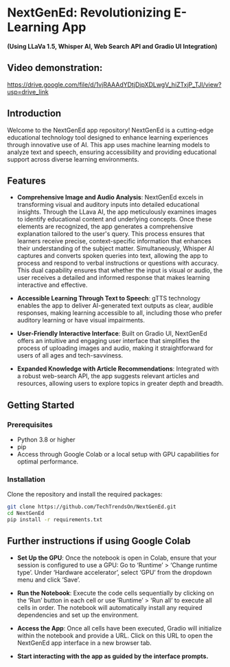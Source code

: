 # NextGenEd: Revolutionizing E-Learning App
  **(Using LLaVa 1.5, Whisper AI, Web Search API and Gradio UI Integration)**
  
## Video demonstration:
https://drive.google.com/file/d/1vjRAAAdYDtjDjpXDLwgV_hiZTxjP_TJl/view?usp=drive_link


## Introduction
Welcome to the NextGenEd app repository! NextGenEd is a cutting-edge educational technology tool designed to enhance learning experiences through innovative use of AI. This app uses machine learning models to analyze text and speech, ensuring accessibility and providing educational support across diverse learning environments.

## Features
- **Comprehensive Image and Audio Analysis**: NextGenEd excels in transforming visual and auditory inputs into detailed educational insights. Through the LLava AI, the app meticulously examines images to identify educational content and underlying concepts. Once these elements are recognized, the app generates a comprehensive explanation tailored to the user's query. This process ensures that learners receive precise, context-specific information that enhances their understanding of the subject matter.
Simultaneously, Whisper AI captures and converts spoken queries into text, allowing the app to process and respond to verbal instructions or questions with accuracy. This dual capability ensures that whether the input is visual or audio, the user receives a detailed and informed response that makes learning interactive and effective.

- **Accessible Learning Through Text to Speech**: gTTS technology enables the app to deliver AI-generated text outputs as clear, audible responses, making learning accessible to all, including those who prefer auditory learning or have visual impairments.

- **User-Friendly Interactive Interface**: Built on Gradio UI, NextGenEd offers an intuitive and engaging user interface that simplifies the process of uploading images and audio, making it straightforward for users of all ages and tech-savviness.

- **Expanded Knowledge with Article Recommendations**: Integrated with a robust web-search API, the app suggests relevant articles and resources, allowing users to explore topics in greater depth and breadth.


## Getting Started

### Prerequisites
- Python 3.8 or higher
- pip
- Access through Google Colab or a local setup with GPU capabilities for optimal performance.

### Installation
Clone the repository and install the required packages:

```bash
git clone https://github.com/TechTrendsOn/NextGenEd.git
cd NextGenEd
pip install -r requirements.txt
```

## Further instructions if using Google Colab
- **Set Up the GPU**: Once the notebook is open in Colab, ensure that your session is configured to use a GPU: Go to ‘Runtime’ > ‘Change runtime type’. Under ‘Hardware accelerator’, select ‘GPU’ from the dropdown menu and click ‘Save’. 

- **Run the Notebook**: Execute the code cells sequentially by clicking on the ‘Run’ button in each cell or use ‘Runtime’ > ‘Run all’ to execute all cells in order. The notebook will automatically install any required dependencies and set up the environment.

- **Access the App**:  Once all cells have been executed, Gradio will initialize within the notebook and provide a URL. Click on this URL to open the NextGenEd app interface in a new browser tab. 

- **Start interacting with the app as guided by the interface prompts.**

